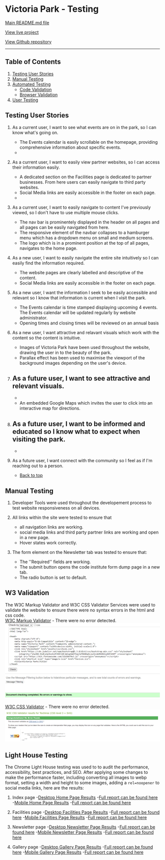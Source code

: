 # Victoria Park - Testing

[Main README.md file](/README.md)

[View live project](https://lisaloudness.github.io/milestone_project_1/)

[View Github repository](https://github.com/lisaloudness/milestone_project_1)

---

## Table of Contents

1. [Testing User Stories](#Testing-User_Stories)
2. [Manual Testing](#Manual-Testing)
3. [Automated Testing](#Automated-Testing)
   - [Code Validation](#Code-Validation)
   - [Browser Validation](#Browser-Validation)
4. [User Testing](User-Testing)

## **Testing User Stories**

1. As a current user, I want to see what events are on in the park, so I can know what's going on.
   - The Events calendar is easily scrollable on the homepage, providing comprehensive information about specific events.
   -
2. As a current user, I want to easily view partner websites, so I can access their information easily.
   - A dedicated section on the Facilities page is dedicated to partner businesses. From here users can easily navigate to third party websites.
   - Social Media links are easily accessible in the footer on each page.
   -
3. As a current user, I want to easily navigate to content I've previously viewed, so I don't have to use multiple mouse clicks.

   - The nav bar is prominentely displayed in the header on all pages and all pages can be easily navigated from here.
   - The responsive element of the navbar collapses to a hamburger menu which has a dropdown menu on small and medium screens.
   - The logo which is in a prominent position at the top of all pages, navigates to the home page.

4. As a new user, I want to easily navigate the entire site intuitively so I can easily find the information required.

   - The website pages are clearly labelled and descriptive of the content.
   - Social Media links are easily accessible in the footer on each page.

5. As a new user, I want the information I seek to be easily accessible and relevant so I know that information is current when I visit the park.

   - The Events calendar is time stamped displaying upcoming 4 events. The Events calendar will be updated regularly by website administrator.
   - Opening times and closing times will be reviewed on an annual basis

6. As a new user, I want attractive and relavant visuals which work with the content so the content is intuitive.

   - Images of Victoria Park have been used throughout the website, drawing the user in to the beauty of the park.
   - Parallax effect has been used to maximise the viewport of the background images depending on the user's device.

7. ## As a future user, I want to see attractive and relevant visuals.
   -
   - An embedded Google Maps which invites the user to click into an interactive map for directions.
8. ## As a future user, I want to be informed and educated so I know what to expect when visiting the park.
   -
9. As a future user, I want connect with the community so I feel as if I'm reaching out to a person.
   - [Back to top](#Victoria-park---testing)

## **Manual Testing**

1. Developer Tools were used throughout the developement process to test website responsiveness on all devices.

2. All links within the site were tested to ensure that

   - all navigation links are working.
   - social media links and third party partner links are working and open in a new page.
   - Hover states work correctly.

3. The form element on the Newsletter tab was tested to ensure that:
   - The ''Required'' fields are working.
   - The submit button opens the code institute form dump page in a new tab.
   - The radio button is set to default.

## **W3 Validation**

The W3C Markup Validator and W3C CSS Validator Services were used to validate the website to ensure there were no syntax errors in the html and css code.  
[W3C Markup Validator](https://validator.w3.org) - There were no error detected.
![HTML Validation, no error detected](assets/testing/w3_index.png "HTML Validation, no error detected")

[W3C CSS Validator](https://jigsaw.w3.org/css-validator/) - There were no error detected.
![CSS Validator, no error detected](assets/testing/w3_css.png "CSS Validation, no error detected")

## **Light House Testing**

The Chrome Light House testing was used to to audit the performance, accessibility, best practices, and SEO. After applying some changes to make the performance faster, including converting all images to webp format, setting a width and height to some images, adding a ```rel=noopener``` to social media links, here are the results:

1. Index page
   -[Desktop Home Page Results](assets/testing/home_desktop_lh.png "Light House Desktop Results")
      -[Full report can be found here](assets/testing/home_desktop.com-2023)
   -[Mobile Home Page Results](assets/testing/home_mobile_lh.png "Light House mobile results")
      -[Full report can be found here](assets/testing/home_mobile.com-2023)
2. Facilities page
    -[Desktop Facilities Page Results](assets/testing/facilities_desktop_lh.png "Light House Desktop Results")
      -[Full report can be found here](assets/testing/facilities_desktop.com-2023)
    -[Mobile Facilities Page Results](assets/testing/facilities_mobile_lh.png "Light House mobile results")
      -[Full report can be found here](assets/testing/facilities_mobile.com-2023)

3. Newsletter page
    -[Desktop Newsletter Page Results](assets/testing/contact_desktop_lh.png "Light House Desktop Results")
      -[Full report can be found here](assets/testing/contact_desktop.com-2023)
   -[Mobile Newsletter Page Results](assets/testing/contact_mobile_lh.png "Light House mobile results")
      -[Full report can be found here](assets/testing/contact_mobile.com-2023)

4. Gallery page
    -[Desktop Gallery Page Results](assets/testing/gallery_desktop_lh.png "Light House Desktop Results")
      -[Full report can be found here](assets/testing/gallery_desktop.com-2023)
   -[Mobile Gallery Page Results](assets/testing/gallery_mobile_lh.png "Light House mobile results")
      -[Full report can be found here](assets/testing/gallery_mobile.com-2023)








